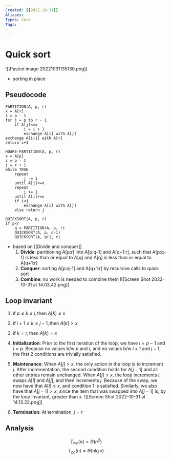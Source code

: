 ```yaml
---
Created: [[2022-10-31]]
Aliases: 
Types: Card
Tags: 
- 
---
```

# Quick sort
![[Pasted image 20221031135130.png]]
- sorting in place
## Pseudocode
```Pseudocode
PARTITION(A, p, r)
x = A[r]
i = p - 1
for j = p to r - 1
	if A[j]<=x
		i = i + 1
		exchange A[i] with A[j]
exchange A[i+1] with A[r]
return i+1

HOARE-PARTITION(A, p, r)
x = A[p]
i = p - 1
j = r + 1
while TRUE
	repeat
		j -= 1
	until A[j]<=x
	repeat
		i += 1
	until A[i]>=x
	if i<j
		exchange A[i] with A[j]
	else return j

QUICKSORT(A, p, r)
if p<r
	q = PARTITION(A, p, r)
	QUICKSORT(A, p, q-1)
	QUICKSORT(A, q+1, r)
```
- based on [[Divide and conquer]]
  1. **Divide**: partitioning A[p:r] into A[p:q-1] and A[q+1:r], such that A[p:q-1] is less than or equal to A[q] and A[q] is less than or equal to A[q+1:r]
  2. **Conquer**: sorting A[p:q-1] and A[q+1:r] by recursive calls to quick sort
  3. **Combine**: no work is needed to combine them
![[Screen Shot 2022-10-31 at 14.03.42.png]]
## Loop invariant
1. $\text{if } p\leq k\leq i,\text{then }A[k]\leq x$
2. $\text{if } i+1\leq k\leq j-1, \text{then }A[k]>x$
3. $\text{if }k=r,\text{then }A[k]=x$

1. **Initialization**: 
   Prior to the first iteration of the loop, we have $i=p-1$ and $j=p$. Because no values b/w $p$ and $i$, and no values b/w $i+1$ and $j-1$, the first 2 conditions are trivially satisfied. 
2. **Maintenance**: 
   When $A[j]>x$, the only action in the loop is to increment $j$. After incrementation, the second condition holds for $A[j-1]$ and all other entries remain unchanged. When $A[j]\leq x$, the loop increments $i$, swaps $A[i]$ and $A[j]$, and then increments $j$. Because of the swap, we now have that $A[i]\leq x$, and condition 1 is satisfied. Similarly, we also have that $A[j-1]>x$, since the item that was swapped into $A[j-1]$ is, by the loop invariant, greater than $x$. 
   ![[Screen Shot 2022-10-31 at 14.13.22.png]]
3. **Termination**: 
   At termination, $j=r$
## Analysis
$$T_{wc}(n)=\Theta(n^2)$$
$$T_{ac}(n)=\Theta(n\lg n)$$
